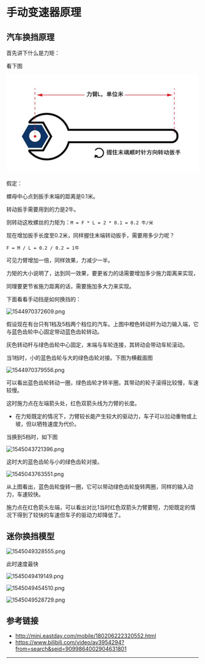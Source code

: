 # 手动变速器原理

##  汽车换挡原理

首先讲下什么是力矩：

看下图

![1545004697906.png](image/1545004697906.png)

假定：

螺母中心点到扳手末端的距离是0.1米。

转动扳手需要用到的力是2牛。

则转动这枚螺丝的力矩为：```M = F * L = 2 * 0.1 = 0.2 牛/米```

现在增加扳手长度至0.2米，同样握住末端转动扳手，需要用多少力呢？

```F = M / L = 0.2 / 0.2 = 1牛```

可见力臂增加一倍，同样效果，力减少一半。

力矩的大小说明了，达到同一效果，要更省力的话需要增加多少施力距离来实现，

同理要更节省施力距离的话，需要施加多大力来实现。

下面看看手动挡是如何换挡的：

![1544970372609.png](image/1544970372609.png)

假设现在有台只有1档及5档两个档位的汽车。上图中橙色转动杆为动力输入端，它与蓝色齿轮中心固定带动蓝色齿轮转动。

灰色转动杆与绿色齿轮中心固定，末端与车轮连接，其转动会带动车轮滚动。

当1档时，小的蓝色齿轮与大的绿色齿轮对接。下图为横截面图

![1544970379556.png](image/1544970379556.png)

可以看出蓝色齿轮转动一圈，绿色齿轮才转半圈，其带动的轮子滚得比较慢，车速较慢。

这时施力点在左端箭头处，红色双箭头线为力臂的长度。

* 在力矩既定的情况下，力臂较长能产生较大的驱动力，车子可以拉动重物或上坡，但以牺牲速度为代价。

当换到5档时，如下图

![1545043721396.png](image/1545043721396.png)

这时大的蓝色齿轮与小的绿色齿轮对接。

![1545043763551.png](image/1545043763551.png)

从上图看出，蓝色齿轮旋转一圈，它可以带动绿色齿轮旋转两圈，同样的输入动力，车速较快。

施力点在红色箭头左端，可以看出对比1当时红色双箭头力臂要短，力矩既定的情况下得到了较快的车速但车子的驱动力却降低了。

## 迷你换挡模型

![1545049328555.png](image/1545049328555.png)

此时速度最快

![1545049419149.png](image/1545049419149.png)

![1545049454510.png](image/1545049454510.png)

![1545049528729.png](image/1545049528729.png)




## 参考链接

* <http://mini.eastday.com/mobile/180206222320552.html>
* <https://www.bilibili.com/video/av3954294?from=search&seid=9099864002904631801>

---
